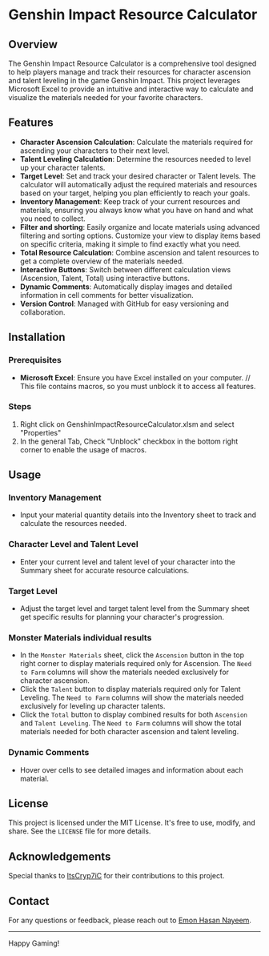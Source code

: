 # Genshin Impact Resource Calculator

## Overview

The Genshin Impact Resource Calculator is a comprehensive tool designed to help players manage and track their resources for character ascension and talent leveling in the game Genshin Impact. This project leverages Microsoft Excel to provide an intuitive and interactive way to calculate and visualize the materials needed for your favorite characters.

## Features

- **Character Ascension Calculation**: Calculate the materials required for ascending your characters to their next level.
- **Talent Leveling Calculation**: Determine the resources needed to level up your character talents.
- **Target Level**: Set and track your desired character or Talent levels. The calculator will automatically adjust the required materials and resources based on your target, helping you plan efficiently to reach your goals.
- **Inventory Management**: Keep track of your current resources and materials, ensuring you always know what you have on hand and what you need to collect.
- **Filter and shorting**: Easily organize and locate materials using advanced filtering and sorting options. Customize your view to display items based on specific criteria, making it simple to find exactly what you need.
- **Total Resource Calculation**: Combine ascension and talent resources to get a complete overview of the materials needed.
- **Interactive Buttons**: Switch between different calculation views (Ascension, Talent, Total) using interactive buttons.
- **Dynamic Comments**: Automatically display images and detailed information in cell comments for better visualization.
- **Version Control**: Managed with GitHub for easy versioning and collaboration.

## Installation

### Prerequisites

- **Microsoft Excel**: Ensure you have Excel installed on your computer. 
// This file contains macros, so you must unblock it to access all features. 

### Steps
1. Right click on GenshinImpactResourceCalculator.xlsm and select "Properties"
2. In the general Tab, Check "Unblock" checkbox in the bottom right corner to enable the usage of macros.

## Usage

### Inventory Management

- Input your material quantity details into the Inventory sheet to track and calculate the resources needed.

### Character Level and Talent Level

- Enter your current level and talent level of your character into the Summary sheet for accurate resource calculations.

### Target Level

- Adjust the target level and target talent level from the Summary sheet get specific results for planning your character's progression.

### Monster Materials individual results

- In the `Monster Materials` sheet, click the `Ascension` button in the top right corner to display materials required only for Ascension. The `Need to Farm` columns will show the materials needed exclusively for character ascension.
- Click the `Talent` button to display materials required only for Talent Leveling. The `Need to Farm` columns will show the materials needed exclusively for leveling up character talents.
- Click the `Total` button to display combined results for both `Ascension` and `Talent Leveling`. The `Need to Farm` columns will show the total materials needed for both character ascension and talent leveling.

### Dynamic Comments

- Hover over cells to see detailed images and information about each material.

## License

This project is licensed under the MIT License. It's free to use, modify, and share. See the `LICENSE` file for more details.

## Acknowledgements

Special thanks to [ItsCryp7iC](https://github.com/ItsCryp7iC) for their contributions to this project.

## Contact

For any questions or feedback, please reach out to [Emon Hasan Nayeem](mailto:its3m0n@gmail.com).

---

Happy Gaming!
